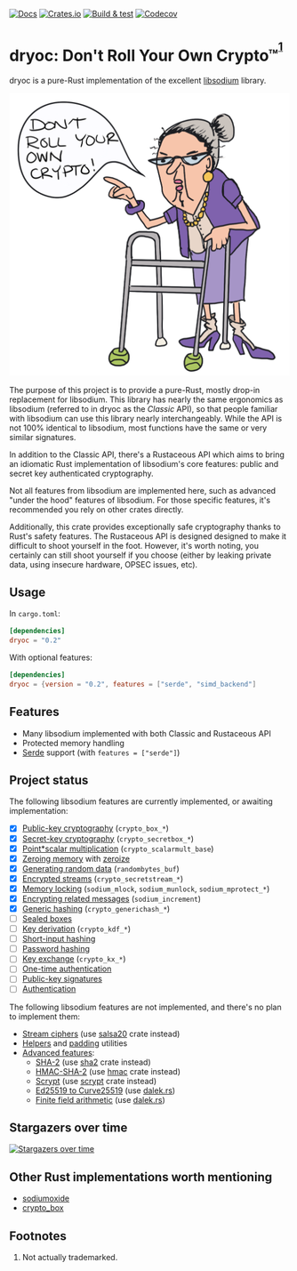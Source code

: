 [![Docs](https://docs.rs/dryoc/badge.svg)](https://docs.rs/dryoc) [![Crates.io](https://img.shields.io/crates/v/dryoc)](https://crates.io/crates/dryoc) [![Build & test](https://github.com/brndnmtthws/dryoc/actions/workflows/build-and-test.yml/badge.svg)](https://github.com/brndnmtthws/dryoc/actions/workflows/build-and-test.yml) [![Codecov](https://img.shields.io/codecov/c/github/brndnmtthws/dryoc)](https://app.codecov.io/gh/brndnmtthws/dryoc/)

# dryoc: Don't Roll Your Own Crypto™<sup><sup>[1](#footnotes)</sup></sup>

dryoc is a pure-Rust implementation of the excellent
[libsodium](https://github.com/jedisct1/libsodium) library.

![Granny says no](dryoc.png)

The purpose of this project is to provide a pure-Rust, mostly drop-in
replacement for libsodium. This library has nearly the same ergonomics as
libsodium (referred to in dryoc as the _Classic_ API), so that people
familiar with libsodium can use this library nearly interchangeably. While
the API is not 100% identical to libsodium, most functions have the same or
very similar signatures.

In addition to the Classic API, there's a Rustaceous API which aims to bring
an idiomatic Rust implementation of libsodium's core features: public and
secret key authenticated cryptography.

Not all features from libsodium are implemented here, such as advanced "under
the hood" features of libsodium. For those specific features, it's
recommended you rely on other crates directly.

Additionally, this crate provides exceptionally safe cryptography thanks to
Rust's safety features. The Rustaceous API is designed designed to make it
difficult to shoot yourself in the foot. However, it's worth noting, you
certainly can still shoot yourself if you choose (either by leaking private
data, using insecure hardware, OPSEC issues, etc).

## Usage

In `cargo.toml`:

```toml
[dependencies]
dryoc = "0.2"
```

With optional features:

```toml
[dependencies]
dryoc = {version = "0.2", features = ["serde", "simd_backend"]
```

## Features

* Many libsodium implemented with both Classic and Rustaceous API
* Protected memory handling
* [Serde](https://serde.rs/) support (with `features = ["serde"]`)

## Project status

The following libsodium features are currently implemented, or awaiting
implementation:

* [x] [Public-key cryptography](https://doc.libsodium.org/public-key_cryptography) (`crypto_box_*`)
* [x] [Secret-key cryptography](https://doc.libsodium.org/secret-key_cryptography) (`crypto_secretbox_*`)
* [x] [Point*scalar multiplication](https://doc.libsodium.org/advanced/scalar_multiplication) (`crypto_scalarmult_base`)
* [x] [Zeroing memory](https://doc.libsodium.org/memory_management) with [zeroize](https://crates.io/crates/zeroize)
* [x] [Generating random data](https://doc.libsodium.org/generating_random_data) (`randombytes_buf`)
* [x] [Encrypted streams](https://doc.libsodium.org/secret-key_cryptography/secretstream) (`crypto_secretstream_*`)
* [x] [Memory locking](https://doc.libsodium.org/memory_management) (`sodium_mlock`, `sodium_munlock`, `sodium_mprotect_*`)
* [x] [Encrypting related messages](https://doc.libsodium.org/secret-key_cryptography/encrypted-messages) (`sodium_increment`)
* [x] [Generic hashing](https://doc.libsodium.org/hashing/generic_hashing) (`crypto_generichash_*`)
* [ ] [Sealed boxes](https://doc.libsodium.org/public-key_cryptography/sealed_boxes)
* [ ] [Key derivation](https://doc.libsodium.org/key_derivation) (`crypto_kdf_*`)
* [ ] [Short-input hashing](https://doc.libsodium.org/hashing/short-input_hashing)
* [ ] [Password hashing](https://doc.libsodium.org/password_hashing/default_phf)
* [ ] [Key exchange](https://doc.libsodium.org/key_exchange) (`crypto_kx_*`)
* [ ] [One-time authentication](https://doc.libsodium.org/advanced/poly1305)
* [ ] [Public-key signatures](https://doc.libsodium.org/public-key_cryptography/public-key_signatures)
* [ ] [Authentication](https://doc.libsodium.org/secret-key_cryptography/secret-key_authentication)

The following libsodium features are not implemented, and there's no
plan to implement them:

* [Stream ciphers](https://doc.libsodium.org/advanced/stream_ciphers) (use [salsa20](https://crates.io/crates/salsa20) crate instead)
* [Helpers](https://doc.libsodium.org/helpers) and [padding](https://doc.libsodium.org/padding) utilities
* [Advanced features](https://doc.libsodium.org/advanced):
  * [SHA-2](https://doc.libsodium.org/advanced/sha-2_hash_function) (use [sha2](https://crates.io/crates/sha2) crate instead)
  * [HMAC-SHA-2](https://doc.libsodium.org/advanced/hmac-sha2) (use [hmac](https://crates.io/crates/hmac) crate instead)
  * [Scrypt](https://doc.libsodium.org/advanced/scrypt) (use [scrypt](https://crates.io/crates/scrypt) crate instead)
  * [Ed25519 to Curve25519](https://doc.libsodium.org/advanced/ed25519-curve25519) (use [dalek.rs](https://dalek.rs/))
  * [Finite field arithmetic](https://doc.libsodium.org/advanced/point-arithmetic) (use [dalek.rs](https://dalek.rs/))

## Stargazers over time

[![Stargazers over time](https://starchart.cc/brndnmtthws/dryoc.svg)](https://starchart.cc/brndnmtthws/dryoc)

## Other Rust implementations worth mentioning

* [sodiumoxide](https://crates.io/crates/sodiumoxide)
* [crypto_box](https://crates.io/crates/crypto_box)

## Footnotes

1. Not actually trademarked.
